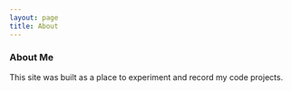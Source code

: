 ```yaml
---
layout: page
title: About
---
```


### About Me

This site was built as a place to experiment and record my code projects.